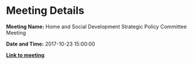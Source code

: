 # Meeting Details

**Meeting Name:** Home and Social Development Strategic Policy Committee Meeting

**Date and Time:** 2017-10-23 15:00:00

**<a href="https://www.limerick.ie/council/whats-on/home-and-social-development-strategic-policy-committee-meeting-5" target="_blank">Link to meeting</a>**
